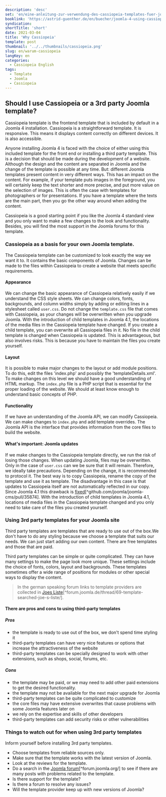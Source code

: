 ```yaml
---
description: 'desc'
set: 'en/eine-anleitung-zur-verwendung-des-cassiopeia-templates-fuer-joomla-4-themen'
booklink: 'https://astrid-guenther.de/en/buecher/joomla-4-using-cassiopeia'
syndication:
shortTitle: 'short'
date: 2021-03-04
title: 'Why Cassiopeia'
template: post
thumbnail: '../../thumbnails/cassiopeia.png'
slug: en/warum-cassiopeia
langKey: en
categories:
  - Cassiopeia English
tags:
  - Template
  - Joomla
  - Cassiopeia
---
```











## Should I use Cassiopeia or a 3rd party Joomla template?

Cassiopeia template is the frontend template that is included by default in a Joomla 4 installation. Cassiopeia is a straightforward template. It is responsive. This means it displays content correctly on different devices. It is also accessible.

Anyone installing Joomla 4 is faced with the choice of either using this included template for the front end or installing a third party template. This is a decision that should be made during the development of a website. Although the design and the content are separated in Joomla and the change of the template is possible at any time. But: different Joomla templates present content in very different ways. This has an impact on the content. For example, if your template puts images in the foreground, you will certainly keep the text shorter and more precise, and put more value on the selection of images. This is often the case with templates for photographers or for presentations. If you have a template where the texts are the main part, then you go the other way around when adding the content.

Cassiopeia is a good starting point if you like the Joomla 4 standard view and you only want to make a few changes to the look and functionality. Besides, you will find the most support in the Joomla forums for this template.

### Cassiopeia as a basis for your own Joomla template.

The Cassiopeia template can be customized to look exactly the way we want it to. It contains the basic components of Joomla. Changes can be made to the files within Cassiopeia to create a website that meets specific requirements.

#### Appearance

We can change the basic appearance of Cassiopeia relatively easily if we understand the CSS style sheets. We can change colors, fonts, backgrounds, and column widths simply by adding or editing lines in a stylesheet called `user.css`. Do not change the `template.css` file that comes with Cassiopeia, as your changes will be overwritten when you upgrade Joomla. With the introduction of child templates in Joomla 4.1, the locations of the media files in the Cassiopeia template have changed. If you create a child template, you can overwrite all Cassiopeia files in it. No file in the child template is changed when Cassiopeia is updated. This is advantageous, but also involves risks. This is because you have to maintain the files you create yourself.

#### Layout

It is possible to make major changes to the layout or add module positions. To do this, edit the files 'index.php' and possibly the 'templateDetails.xml'. To make changes on this level we should have a good understanding of HTML markup. The `index.php` file is a PHP script that is essential for the proper loading of the website. We should at least know enough to understand basic concepts of PHP.

#### Functionality

If we have an understanding of the Joomla API, we can modify Cassiopeia. We can make changes to `index.php` and add template overrides. The Joomla API is the interface that provides information from the core files to build the website.

#### What's important: Joomla updates

If we make changes to the Cassiopeia template directly, we run the risk of losing those changes. When updating Joomla, files may be overwritten. Only in the case of `user.css` can we be sure that it will remain. Therefore, we ideally take precautions. Depending on the change, it is recommended to protocol it. The best way is to copy Cassiopeia, rename the copy of the template and use it as template. The disadvantage in this case is that updates to Cassiopeia itself are not automatically reflected in our copy. Since Joomla 4.1 this drawback is [fixed](https://github.com/joomla/joomla-cms/pull/35874)[^github.com/joomla/joomla-cms/pull/35874]. With the introduction of child templates in Joomla 4.1, locations of media files in the Cassiopeia template changed and you only need to take care of the files you created yourself.

### Using 3rd party templates for your Joomla site

Third party templates are templates that are ready to use out of the box.We don't have to do any styling because we choose a template that suits our needs. We can just start adding our own content. There are free templates and those that are paid.

Third party templates can be simple or quite complicated. They can have many settings to make the page look more unique. These settings include the choice of fonts, colors, layout and backgrounds. These templates sometimes offer a wide range of positions for modules or other special ways to display the content.

> In the german speaking forum links to template providers are collected in [Joes Liste](https://forum.joomla.de/thread/69-template-gesucht-joe-s-liste/)[^forum.joomla.de/thread/69-template-searched-joe-s-liste/].

#### There are pros and cons to using third-party templates

##### Pros

- the template is ready to use out of the box, we don't spend time styling it
- third-party templates can have very nice features or options that increase the attractiveness of the website
- third-party templates can be specially designed to work with other extensions, such as shops, social, forums, etc.

##### Cons

- the template may be paid, or we may need to add other paid extensions to get the desired functionality.
- the template may not be available for the next major upgrade for Joomla
- third-party templates can be quite complicated to customize
- the core files may have extensive overwrites that cause problems with some Joomla features later on
- we rely on the expertise and skills of other developers
- third-party templates can add security risks or other vulnerabilities

### Things to watch out for when using 3rd party templates

Inform yourself before installing 3rd party templates.

- Choose templates from reliable sources only.
- Make sure that the template works with the latest version of Joomla.
- Look at the reviews for the template.
- Do a search in the [Joomla forum](https://forum.joomla.org/)[^forum.joomla.org/] to see if there are many posts with problems related to the template.
- Is there support for the template?
- Is there a forum to resolve any issues?
- Will the template provider keep up with new versions of Joomla?

<img src="https://vg04.met.vgwort.de/na/ce472b7ad61e43d783051d994e6a865e" width="1" height="1" alt="">
